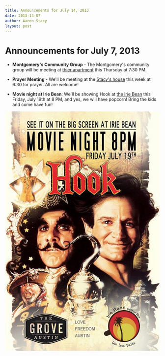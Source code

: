 ```yaml
---
title: Announcements for July 14, 2013
date: 2013-14-07
author: Aaron Stacy
layout: post
---
```


# Announcements for July 7, 2013

 - **Montgomery's Community Group** - The Montgomery's community group will be
   meeting at [thier apartment][Montgomerys] this Thursday at 7:30 PM.

 - **Prayer Meeting** - We'll be meeting at the [Stacy's house][stacys] this week at 6:30
   for prayer. All are welcome!

 - **Movie night at Irie Bean**: We'll be showing Hook at [the Irie
   Bean](http://www.iriebean.com) this Friday, July 19th at 8 PM, and yes, we
   will have popcorn! Bring the kids and come have fun!

<img src=/img/hook.jpg />

[stacys]: https://maps.google.com/maps?q=4515+Highland+Terrace,+Austin,+TX&hl=en&sll=30.307761,-97.753401&sspn=0.732698,0.95993&hnear=4515+Highland+Terrace,+Austin,+Travis,+Texas+78731&t=m&z=16
[Montgomerys]: http://www.retreataustin.com/p/apartments/map/austin-tx-78704/retreat-at-bartons-creek-3524
